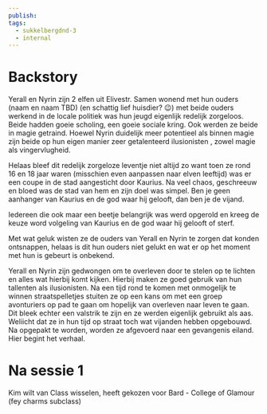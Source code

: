 ```yaml
---
publish: 
tags:
  - sukkelbergdnd-3
  - internal
---
```

# Backstory
Yerall en Nyrin zijn 2 elfen uit Elivestr. Samen wonend met hun ouders (naam en naam TBD) (en schattig lief huisdier? 😉) met beide ouders werkend in de locale politiek was hun jeugd eigenlijk redelijk zorgeloos. Beide hadden goeie scholing, een goeie sociale kring. Ook werden ze beide in magie getraind. Hoewel Nyrin duidelijk meer potentieel als binnen magie zijn beide op hun eigen manier zeer getalenteerd ilusionisten , zowel magie als vingervlugheid. 

Helaas bleef dit redelijk zorgeloze leventje niet altijd zo want toen ze rond 16 en 18 jaar waren (misschien even aanpassen naar elven leeftijd) was er een coupe in de stad aangesticht door Kaurius. Na veel chaos, geschreeuw en bloed was de stad van hem en zijn doel was simpel. Ben je geen aanhanger van Kaurius en de god waar hij gelooft, dan ben je de vijand.

Iedereen die ook maar een beetje belangrijk was werd opgerold en kreeg de keuze word volgeling van Kaurius en de god waar hij gelooft of sterf. 

Met wat geluk wisten ze de ouders van Yerall en Nyrin te zorgen dat konden ontsnappen, helaas is dit hun ouders niet gelukt en wat er op het moment met hun is gebeurt is onbekend. 

Yerall en Nyrin zijn gedwongen om te overleven door te stelen op te lichten en alles wat hierbij komt kijken. Hierbij maken ze goed gebruik van hun tallenten als ilusionisten. Na een tijd rond te komen met onmogelijk te winnen straatspelletjes stuiten ze op een kans om met een groep avonturiers op pad te gaan om hopelijk van overleven naar leven te gaan. Dit bleek echter een valstrik te zijn en ze werden eigenlijk gebruikt als aas. Weliicht dat ze in hun tijd op straat toch wat vijanden hebben opgebouwd. Na opgepakt te worden, worden ze afgevoerd naar een gevangenis eiland. Hier begint het verhaal.
# Na sessie 1
Kim wilt van Class wisselen, heeft gekozen voor Bard - College of Glamour (fey charms subclass)
